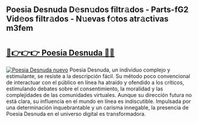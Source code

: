 ## Poesia Desnuda D𝚎sn𝚞dos filtr𝚊dos - Parts-fG2 Vid𝚎os filtr𝚊dos - N𝚞evas f𝚘tos atr𝚊ctivas m3fem

# <h2><a href="http://mbbzmm.tromn.icu/?c=Poesia+Desnuda">🔗👉👉👉 Poesia Desnuda 🔗🔗</a></h2>

[![Poesia Desnuda nuevo](https://i.imgur.com/pEAQMta.gif)](http://mbbzmm.tromn.icu/?c=Poesia+Desnuda)
Poesia Desnuda, un individuo complejo y estimulante, se resiste a la descripción fácil. Su método poco convencional de interactuar con el público en línea ha atraído y ofendido a los críticos, estimulando debates sobre el consentimiento, la moralidad y las complejidades de las comunidades virtuales. Aunque su dirección futura no está clara, su influencia en el mundo en línea es indiscutible. Impulsada por una determinación inquebrantable y un carisma innegable, la presencia de Poesia Desnuda en el universo digital es transformadora.
